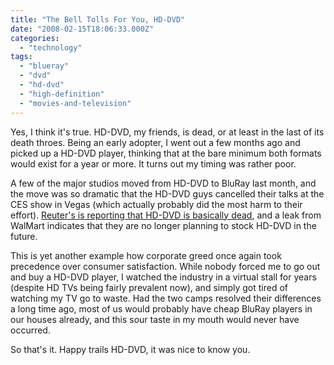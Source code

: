 ```yaml
---
title: "The Bell Tolls For You, HD-DVD"
date: "2008-02-15T18:06:33.000Z"
categories: 
  - "technology"
tags: 
  - "blueray"
  - "dvd"
  - "hd-dvd"
  - "high-definition"
  - "movies-and-television"
---
```


Yes, I think it's true. HD-DVD, my friends, is dead, or at least in the last of its death throes. Being an early adopter, I went out a few months ago and picked up a HD-DVD player, thinking that at the bare minimum both formats would exist for a year or more. It turns out my timing was rather poor.

A few of the major studios moved from HD-DVD to BluRay last month, and the move was so dramatic that the HD-DVD guys cancelled their talks at the CES show in Vegas (which actually probably did the most harm to their effort). [Reuter's is reporting that HD-DVD is basically dead](http://ca.reuters.com/article/technologyNews/idCAN1451010520080215), and a leak from WalMart indicates that they are no longer planning to stock HD-DVD in the future.

This is yet another example how corporate greed once again took precedence over consumer satisfaction. While nobody forced me to go out and buy a HD-DVD player, I watched the industry in a virtual stall for years (despite HD TVs being fairly prevalent now), and simply got tired of watching my TV go to waste. Had the two camps resolved their differences a long time ago, most of us would probably have cheap BluRay players in our houses already, and this sour taste in my mouth would never have occurred.

So that's it. Happy trails HD-DVD, it was nice to know you.
